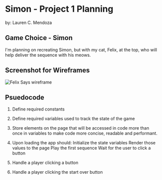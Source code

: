# Simon - Project 1 Planning
by: Lauren C. Mendoza
## Game Choice - Simon

I'm planning on recreating Simon, but with my cat, Felix, at the top, who will help deliver the sequence with his meows. 

## Screenshot for Wireframes
![Felix Says wireframe](https://github.com/laurencmendoza/felix-says-project-demo/assets/137251999/887e604b-8dda-411d-86cf-ccfbcc02a1dc)
## Psuedocode

1.  Define required constants

2.  Define required variables used to track the state of the game

3.  Store elements on the page that will be accessed in code more than once in variables to make code more concise, readable and performant.

4.  Upon loading the app should:
   Initialize the state variables
   Render those values to the page
   Play the first sequence
   Wait for the user to click a button

5.  Handle a player clicking a button

6.  Handle a player clicking the start over button

